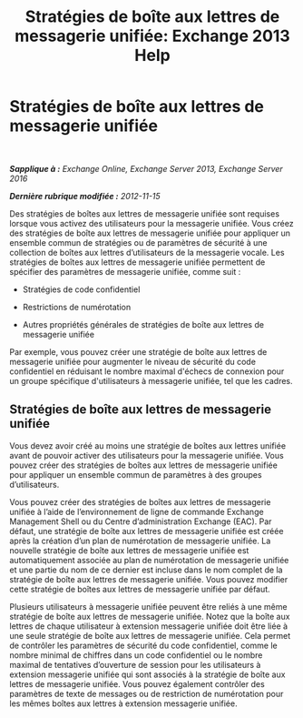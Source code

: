 ﻿---
title: 'Stratégies de boîte aux lettres de messagerie unifiée: Exchange 2013 Help'
TOCTitle: Stratégies de boîte aux lettres de messagerie unifiée
ms:assetid: dfae629e-ee89-4494-a3ed-9655b67eb87e
ms:mtpsurl: https://technet.microsoft.com/fr-fr/library/Bb124909(v=EXCHG.150)
ms:contentKeyID: 50555508
ms.date: 05/23/2018
mtps_version: v=EXCHG.150
ms.translationtype: MT
---

# Stratégies de boîte aux lettres de messagerie unifiée

 

_**Sapplique à :** Exchange Online, Exchange Server 2013, Exchange Server 2016_

_**Dernière rubrique modifiée :** 2012-11-15_

Des stratégies de boîtes aux lettres de messagerie unifiée sont requises lorsque vous activez des utilisateurs pour la messagerie unifiée. Vous créez des stratégies de boîte aux lettres de messagerie unifiée pour appliquer un ensemble commun de stratégies ou de paramètres de sécurité à une collection de boîtes aux lettres d’utilisateurs de la messagerie vocale. Les stratégies de boîtes aux lettres de messagerie unifiée permettent de spécifier des paramètres de messagerie unifiée, comme suit :

  - Stratégies de code confidentiel

  - Restrictions de numérotation

  - Autres propriétés générales de stratégies de boîte aux lettres de messagerie unifiée

Par exemple, vous pouvez créer une stratégie de boîte aux lettres de messagerie unifiée pour augmenter le niveau de sécurité du code confidentiel en réduisant le nombre maximal d'échecs de connexion pour un groupe spécifique d'utilisateurs à messagerie unifiée, tel que les cadres.

## Stratégies de boîte aux lettres de messagerie unifiée

Vous devez avoir créé au moins une stratégie de boîtes aux lettres unifiée avant de pouvoir activer des utilisateurs pour la messagerie unifiée. Vous pouvez créer des stratégies de boîtes aux lettres de messagerie unifiée pour appliquer un ensemble commun de paramètres à des groupes d’utilisateurs.

Vous pouvez créer des stratégies de boîtes aux lettres de messagerie unifiée à l’aide de l’environnement de ligne de commande Exchange Management Shell ou du Centre d’administration Exchange (EAC). Par défaut, une stratégie de boîte aux lettres de messagerie unifiée est créée après la création d’un plan de numérotation de messagerie unifiée. La nouvelle stratégie de boîte aux lettres de messagerie unifiée est automatiquement associée au plan de numérotation de messagerie unifiée et une partie du nom de ce dernier est incluse dans le nom complet de la stratégie de boîte aux lettres de messagerie unifiée. Vous pouvez modifier cette stratégie de boîtes aux lettres de messagerie unifiée par défaut.

Plusieurs utilisateurs à messagerie unifiée peuvent être reliés à une même stratégie de boîte aux lettres de messagerie unifiée. Notez que la boîte aux lettres de chaque utilisateur à extension messagerie unifiée doit être liée à une seule stratégie de boîte aux lettres de messagerie unifiée. Cela permet de contrôler les paramètres de sécurité du code confidentiel, comme le nombre minimal de chiffres dans un code confidentiel ou le nombre maximal de tentatives d’ouverture de session pour les utilisateurs à extension messagerie unifiée qui sont associés à la stratégie de boîte aux lettres de messagerie unifiée. Vous pouvez également contrôler des paramètres de texte de messages ou de restriction de numérotation pour les mêmes boîtes aux lettres à extension messagerie unifiée.


